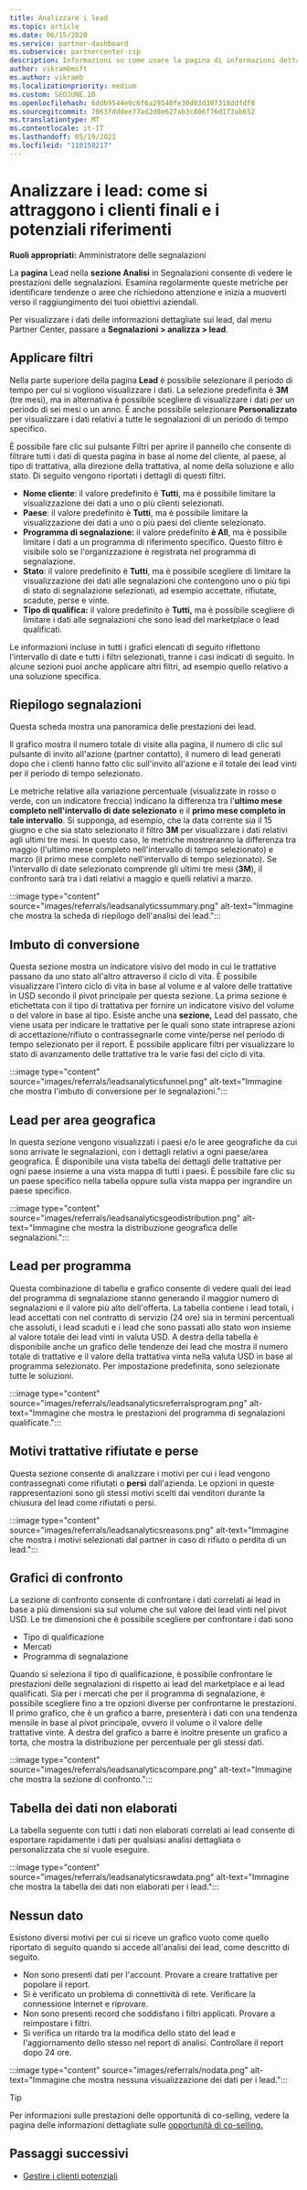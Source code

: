 ```yaml
---
title: Analizzare i lead
ms.topic: article
ms.date: 06/15/2020
ms.service: partner-dashboard
ms.subservice: partnercenter-csp
description: Informazioni su come usare la pagina di informazioni dettagliate sui lead per vedere quanto si sta acquisendo l'attenzione dei clienti di destinazione e generando segnalazioni.
author: vikrambmsft
ms.author: vikramb
ms.localizationpriority: medium
ms.custom: SEOJUNE.20
ms.openlocfilehash: 6ddb9544e0c6f6a29540fe30d03d307318ddfdf8
ms.sourcegitcommit: 7063fdddee77ad2d8e627ab3c806f76d173ab652
ms.translationtype: MT
ms.contentlocale: it-IT
ms.lasthandoff: 05/19/2021
ms.locfileid: "110150217"
---
```

# <a name="analyze-your-leads---see-how-well-you-attract-target-customers-and-potential-referrals"></a>Analizzare i lead: come si attraggono i clienti finali e i potenziali riferimenti
<!-- 
https://go.microsoft.com/fwlink/?linkid=849120
-->

**Ruoli appropriati:** Amministratore delle segnalazioni

La **pagina** Lead nella **sezione Analisi** in Segnalazioni consente di vedere le prestazioni delle segnalazioni. Esamina regolarmente queste metriche per identificare tendenze o aree che richiedono attenzione e inizia a muoverti verso il raggiungimento dei tuoi obiettivi aziendali.

Per visualizzare i dati delle informazioni dettagliate sui lead, dal menu Partner Center, passare a **Segnalazioni > analizza > lead**.

## <a name="apply-filters"></a>Applicare filtri

Nella parte superiore della pagina **Lead** è possibile selezionare il periodo di tempo per cui si vogliono visualizzare i dati. La selezione predefinita è **3M** (tre mesi), ma in alternativa è possibile scegliere di visualizzare i dati per un periodo di sei mesi o un anno. È anche possibile selezionare **Personalizzato** per visualizzare i dati relativi a tutte le segnalazioni di un periodo di tempo specifico.

È possibile fare clic sul pulsante Filtri per aprire il pannello che consente di filtrare tutti i dati di questa pagina in base al nome del cliente, al paese, al tipo di trattativa, alla direzione della trattativa, al nome della soluzione e allo stato. Di seguito vengono riportati i dettagli di questi filtri.

- **Nome cliente**: il valore predefinito è **Tutti**, ma è possibile limitare la visualizzazione dei dati a uno o più clienti selezionati.
- **Paese**: il valore predefinito è **Tutti**, ma è possibile limitare la visualizzazione dei dati a uno o più paesi del cliente selezionato.
- **Programma di segnalazione:** il valore predefinito **è All**, ma è possibile limitare i dati a un programma di riferimento specifico. Questo filtro è visibile solo se l'organizzazione è registrata nel programma di segnalazione.
- **Stato**: il valore predefinito è **Tutti**, ma è possibile scegliere di limitare la visualizzazione dei dati alle segnalazioni che contengono uno o più tipi di stato di segnalazione selezionati, ad esempio accettate, rifiutate, scadute, perse e vinte.
- **Tipo di qualifica:** il valore predefinito è **Tutti,** ma è possibile scegliere di limitare i dati alle segnalazioni che sono lead del marketplace o lead qualificati.

Le informazioni incluse in tutti i grafici elencati di seguito riflettono l'intervallo di date e tutti i filtri selezionati, tranne i casi indicati di seguito. In alcune sezioni puoi anche applicare altri filtri, ad esempio quello relativo a una soluzione specifica.

## <a name="referrals-summary"></a>Riepilogo segnalazioni

Questa scheda mostra una panoramica delle prestazioni dei lead.

Il grafico mostra il numero totale di visite alla pagina, il numero di clic sul pulsante di invito all'azione (partner contatto), il numero di lead generati dopo che i clienti hanno fatto clic sull'invito all'azione e il totale dei lead vinti per il periodo di tempo selezionato.

Le metriche relative alla variazione percentuale (visualizzate in rosso o verde, con un indicatore freccia) indicano la differenza tra l'**ultimo mese completo nell'intervallo di date selezionato** e il **primo mese completo in tale intervallo**. Si supponga, ad esempio, che la data corrente sia il 15 giugno e che sia stato selezionato il filtro **3M** per visualizzare i dati relativi agli ultimi tre mesi. In questo caso, le metriche mostreranno la differenza tra maggio (l'ultimo mese completo nell'intervallo di tempo selezionato) e marzo (il primo mese completo nell'intervallo di tempo selezionato). Se l'intervallo di date selezionato comprende gli ultimi tre mesi (**3M**), il confronto sarà tra i dati relativi a maggio e quelli relativi a marzo.

:::image type="content" source="images/referrals/leadsanalyticssummary.png" alt-text="Immagine che mostra la scheda di riepilogo dell'analisi dei lead.":::

## <a name="conversion-funnel"></a>Imbuto di conversione

Questa sezione mostra un indicatore visivo del modo in cui le trattative passano da uno stato all'altro attraverso il ciclo di vita. È possibile visualizzare l'intero ciclo di vita in base al volume e al valore delle trattative in USD secondo il pivot principale per questa sezione. La prima sezione è etichettata con il tipo di trattativa per fornire un indicatore visivo del volume o del valore in base al tipo. Esiste anche una **sezione,** Lead del passato, che viene usata per indicare le trattative per le quali sono state intraprese azioni di accettazione/rifiuto o contrassegnarle come vinte/perse nel periodo di tempo selezionato per il report. È possibile applicare filtri per visualizzare lo stato di avanzamento delle trattative tra le varie fasi del ciclo di vita.

:::image type="content" source="images/referrals/leadsanalyticsfunnel.png" alt-text="Immagine che mostra l'imbuto di conversione per le segnalazioni.":::

## <a name="leads-by-geography"></a>Lead per area geografica

In questa sezione vengono visualizzati i paesi e/o le aree geografiche da cui sono arrivate le segnalazioni, con i dettagli relativi a ogni paese/area geografica. È disponibile una vista tabella dei dettagli delle trattative per ogni paese insieme a una vista mappa di tutti i paesi. È possibile fare clic su un paese specifico nella tabella oppure sulla vista mappa per ingrandire un paese specifico.

:::image type="content" source="images/referrals/leadsanalyticsgeodistribution.png" alt-text="Immagine che mostra la distribuzione geografica delle segnalazioni.":::

## <a name="leads-by-program"></a>Lead per programma

Questa combinazione di tabella e grafico consente di vedere quali dei lead del programma di segnalazione stanno generando il maggior numero di segnalazioni e il valore più alto dell'offerta.
La tabella contiene i lead totali, i lead accettati con nel contratto di servizio (24 ore) sia in termini percentuali che assoluti, i lead scaduti e i lead che sono passati allo stato won insieme al valore totale dei lead vinti in valuta USD. A destra della tabella è disponibile anche un grafico delle tendenze dei lead che mostra il numero totale di trattative e il valore della trattativa vinta nella valuta USD in base al programma selezionato. Per impostazione predefinita, sono selezionate tutte le soluzioni.

:::image type="content" source="images/referrals/leadsanalyticsreferralsprogram.png" alt-text="Immagine che mostra le prestazioni del programma di segnalazioni qualificate.":::

## <a name="declined--lost-reasons"></a>Motivi trattative rifiutate e perse

Questa sezione consente di analizzare i motivi per  cui i lead vengono contrassegnati come rifiutati o **persi** dall'azienda. Le opzioni in queste rappresentazioni sono gli stessi motivi scelti dai venditori durante la chiusura del lead come rifiutati o persi.

:::image type="content" source="images/referrals/leadsanalyticsreasons.png" alt-text="Immagine che mostra i motivi selezionati dal partner in caso di rifiuto o perdita di un lead.":::

## <a name="comparison-charts"></a>Grafici di confronto

La sezione di confronto consente di confrontare i dati correlati ai lead in base a più dimensioni sia sul volume che sul valore dei lead vinti nel pivot USD.
Le tre dimensioni che è possibile scegliere per confrontare i dati sono

- Tipo di qualificazione
- Mercati
- Programma di segnalazione

Quando si seleziona il tipo di qualificazione, è possibile confrontare le prestazioni delle segnalazioni di rispetto ai lead del marketplace e ai lead qualificati. Sia per i mercati che per il programma di segnalazione, è possibile scegliere fino a tre opzioni diverse per confrontarne le prestazioni. Il primo grafico, che è un grafico a barre, presenterà i dati con una tendenza mensile in base al pivot principale, ovvero il volume o il valore delle trattative vinte. A destra del grafico a barre è inoltre presente un grafico a torta, che mostra la distribuzione per percentuale per gli stessi dati.

:::image type="content" source="images/referrals/leadsanalyticscompare.png" alt-text="Immagine che mostra la sezione di confronto.":::

## <a name="raw-data-table"></a>Tabella dei dati non elaborati

La tabella seguente con tutti i dati non  elaborati correlati ai lead consente di esportare rapidamente i dati per qualsiasi analisi dettagliata o personalizzata che si vuole eseguire.

:::image type="content" source="images/referrals/leadsanalyticsrawdata.png" alt-text="Immagine che mostra la tabella dei dati non elaborati per i lead.":::

## <a name="no-data"></a>Nessun dato

Esistono diversi motivi per cui si riceve un grafico vuoto come quello riportato di seguito quando si accede all'analisi dei lead, come descritto di seguito.

- Non sono presenti dati per l'account. Provare a creare trattative per popolare il report.
- Si è verificato un problema di connettività di rete. Verificare la connessione Internet e riprovare.
- Non sono presenti record che soddisfano i filtri applicati. Provare a reimpostare i filtri.
- Si verifica un ritardo tra la modifica dello stato del lead e l'aggiornamento dello stesso nel report di analisi. Controllare il report dopo 24 ore.

:::image type="content" source="images/referrals/nodata.png" alt-text="Immagine che mostra nessuna visualizzazione dei dati per i lead.":::

> [!TIP]
> Per informazioni sulle prestazioni delle opportunità di co-selling, vedere la pagina delle informazioni dettagliate sulle [opportunità di co-selling.](referral-insights.md)

## <a name="next-steps"></a>Passaggi successivi

- [Gestire i clienti potenziali](manage-leads.md)
